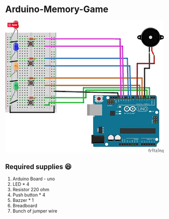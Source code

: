# Arduino-Memory-Game
![Alt text](./img.png?raw=true "Title")

## Required supplies :satisfied:

1. Arduino Board - uno
2. LED * 4
3. Resistor 220 ohm
4. Push button * 4
5. Bazzer * 1
6. Breadboard
7. Bunch of jumper wire

